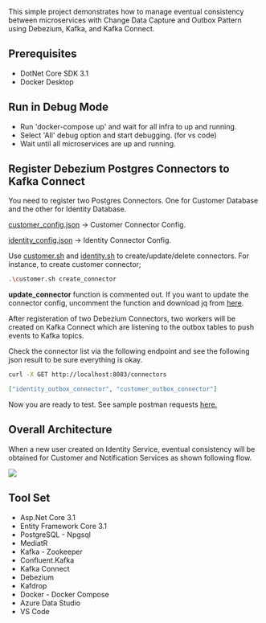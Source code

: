 This simple project demonstrates how to manage eventual consistency between microservices with Change Data Capture and Outbox Pattern using Debezium, Kafka, and Kafka Connect.

## Prerequisites

* DotNet Core SDK 3.1
* Docker Desktop

## Run in Debug Mode

* Run 'docker-compose up' and wait for all infra to up and running.
* Select 'All' debug option and start debugging. (for vs code)
* Wait until all microservices are up and running.

## Register Debezium Postgres Connectors to Kafka Connect

You need to register two Postgres Connectors. One for Customer Database and the other for Identity Database. 

<a href="https://github.com/suadev/microservices-change-data-capture-with-debezium/blob/main/_debezium_connectors/configs/customer_config.json">customer_config.json</a> -> Customer Connector Config.

<a href="https://github.com/suadev/microservices-change-data-capture-with-debezium/blob/main/_debezium_connectors/configs/identity_config.json">identity_config.json</a> -> Identity Connector Config.


Use <a href="https://github.com/suadev/microservices-change-data-capture-with-debezium/blob/main/_debezium_connectors/customer.sh">customer.sh</a> and <a href="https://github.com/suadev/microservices-change-data-capture-with-debezium/blob/main/_debezium_connectors/identity.sh">identity.sh</a> to create/update/delete connectors. For instance, to create customer connector;

```bash 
.\customer.sh create_connector
```   

**update_connector** function is commented out. If you want to update the connector config, uncomment the function and download jq from <a href="https://stedolan.github.io/jq/download/">here</a>.

After registeration of two Debezium Connectors, two workers will be created on Kafka Connect which are listening to the outbox tables to push events to Kafka topics.

Check the connector list via the following endpoint and see the following json result to be sure everything is okay.

```bash
curl -X GET http://localhost:8083/connectors 
```

```json
["identity_outbox_connector", "customer_outbox_connector"]
```

Now you are ready to test. See sample postman requests <a href="https://github.com/suadev/microservices-change-data-capture-with-debezium/blob/main/_postman/dev_summit_cdc_debezium.postman_collection.json">here.</a>

## Overall Architecture

When a new user created on Identity Service, eventual consistency will be obtained for Customer and Notification Services as shown following flow.

<img src="https://raw.githubusercontent.com/suadev/microservices-change-data-capture-with-debezium/main/_img/user_and_customer_creation_flow.png" />

## Tool Set

* Asp.Net Core 3.1
* Entity Framework Core 3.1
* PostgreSQL - Npgsql
* MediatR
* Kafka - Zookeeper
* Confluent.Kafka
* Kafka Connect
* Debezium
* Kafdrop
* Docker - Docker Compose
* Azure Data Studio
* VS Code
